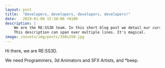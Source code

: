 ```yaml
---
layout: post
title:  "Developers, developers, developers, developers!"
date:   2019-01-08 15:30:00 +0100
description: |
    We are the RE:SS3D team. In this short blog post we detail our current needs.
    This description can span over multiple lines. It's magical.
image: /assets/img/posts/350x150.jpg
---
```

Hi there, we are RE:SS3D.

We need Programmers, 3d Animators and SFX Artists, and *beep.